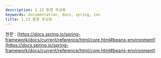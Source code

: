 ```yaml
---
description: 1.13 환경 추상화
keywords: documentation, docs, spring, ioc
title: 1.13 환경 추상화
---
```


원문 : [https://docs.spring.io/spring-framework/docs/current/reference/html/core.html#beans-environment](https://docs.spring.io/spring-framework/docs/current/reference/html/core.html#beans-environment)
